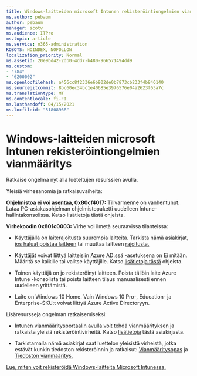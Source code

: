 ```yaml
---
title: Windows-laitteiden microsoft Intunen rekisteröintiongelmien vianmääritys
ms.author: pebaum
author: pebaum
manager: scotv
ms.audience: ITPro
ms.topic: article
ms.service: o365-administration
ROBOTS: NOINDEX, NOFOLLOW
localization_priority: Normal
ms.assetid: 20e9bd42-2db0-4dd7-b480-966571494dd9
ms.custom:
- "784"
- "6200002"
ms.openlocfilehash: a456cc8f2336e6b902de0b7873cb233f4b846140
ms.sourcegitcommit: 8bc60ec34bc1e40685e3976576e04a2623f63a7c
ms.translationtype: MT
ms.contentlocale: fi-FI
ms.lasthandoff: 04/15/2021
ms.locfileid: "51808968"
---
```

# <a name="troubleshoot-issues-with-enrolling-windows-devices-in-microsoft-intune"></a>Windows-laitteiden microsoft Intunen rekisteröintiongelmien vianmääritys

Ratkaise ongelma nyt alla lueteltujen resurssien avulla.
  
Yleisiä virhesanomia ja ratkaisuvaiheita:
  
 **Ohjelmistoa ei voi asentaa, 0x80cf4017:** Tilivarmenne on vanhentunut. Lataa PC-asiakasohjelman ohjelmistopaketti uudelleen Intune-hallintakonsolissa. Katso lisätietoja tästä ohjeista.
  
 **Virhekoodin 0x801c0003:** Virhe voi ilmetä seuraavissa tilanteissa:
  
-  Käyttäjällä on laiterajoitusta suurempia laitteita. Tarkista nämä [asiakirjat, jos haluat poistaa laitteen](https://docs.microsoft.com/intune/devices-wipe) tai muuttaa laitteen [rajoitusta.](https://docs.microsoft.com/intune/enrollment-restrictions-set#set-device-limit-restrictions)

-  Käyttäjät voivat liittyä laitteisiin Azure AD:ssä -asetuksena on Ei mitään. Määritä se kaikille tai valitse käyttäjille. Katso [lisätietoja tästä](https://docs.microsoft.com/azure/active-directory/device-management-azure-portal#configure-device-settings) ohjeista.

-  Toinen käyttäjä on jo rekisteröinyt laitteen. Poista tällöin laite Azure Intune -konsolista tai poista laitteen tilaus manuaalisesti ennen uudelleen yrittämistä.

-  Laite on Windows 10 Home. Vain Windows 10 Pro-, Education- ja Enterprise-SKU:t voivat liittyä Azure Active Directoryyn.

Lisäresursseja ongelman ratkaisemiseksi:
  
-  [Intunen vianmääritysportaalin avulla voit](https://devicemanagement.microsoft.com/#blade/Microsoft_Intune_DeviceSettings/TroubleshootBlade) tehdä vianmäärityksen ja ratkaista yleisiä rekisteröintivirheitä. Katso [lisätietoja](https://docs.microsoft.com/intune/help-desk-operators) tästä asiakirjasta.

-  Tarkistamalla nämä asiakirjat saat luettelon yleisistä virheistä, jotka estävät kunkin tiedoston rekisteröinnin ja ratkaisut: [Vianmääritysopas](https://support.microsoft.com/help/4089533/troubleshooting-windows-device-enrollment-problems-in-microsoft-intune) ja [Tiedoston vianmääritys.](https://docs.microsoft.com/troubleshoot/mem/intune/troubleshoot-device-enrollment-in-intune)

[Lue, miten voit rekisteröidä Windows-laitteita Microsoft Intunessa.](https://docs.microsoft.com/intune/windows-enroll)
